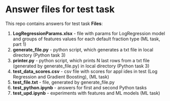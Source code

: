 # Answer files for test task
This repo contains answers for test task
**Files**:

1) **LogRegressionParams.xlsx** - file with params for LogRegression model and groups of features values for each default fraction type (ML task, part 1)
2) **generate_file.py** - python script, which generates a txt file in local directory (Python task 3)
3) **printer.py** - python script, which prints N last rows from a txt file (generated by generate_file.py) in local directory (Python task 3)
4) **test_data_scores.csv** - csv file with scores for appl ides in test (Log Regression and Gradient Boosting), (ML task)
5) **test_file.txt** - file, generated by generate_file.py
6) **test_python.ipynb** - answers for first and second Python tasks
6) **test_upd.ipynb** - experiments with features and ML models (ML task)


